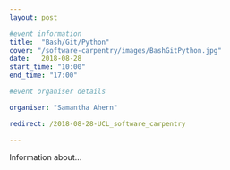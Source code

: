 ```yaml
---
layout: post

#event information
title:  "Bash/Git/Python"
cover: "/software-carpentry/images/BashGitPython.jpg"
date:   2018-08-28
start_time: "10:00"
end_time: "17:00"

#event organiser details

organiser: "Samantha Ahern"

redirect: /2018-08-28-UCL_software_carpentry

---
```


Information about...
